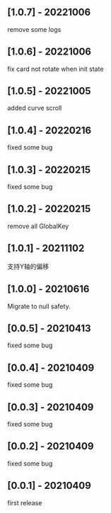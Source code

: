 ## [1.0.7] - 20221006
remove some logs
## [1.0.6] - 20221006
fix card not rotate when init state
## [1.0.5] - 20221005
added curve scroll
## [1.0.4] - 20220216
fixed some bug
## [1.0.3] - 20220215
fixed some bug
## [1.0.2] - 20220215
remove all GlobalKey
## [1.0.1] - 20211102
支持Y轴的偏移
## [1.0.0] - 20210616
Migrate to null safety.
## [0.0.5] - 20210413
fixed some bug
## [0.0.4] - 20210409
fixed some bug
## [0.0.3] - 20210409
fixed some bug
## [0.0.2] - 20210409
fixed some bug
## [0.0.1] - 20210409
first release
